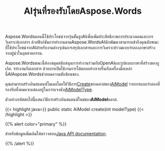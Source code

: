 ﻿---
title: AIรุ่นที่รองรับโดยAspose.Words
second_title: Aspose.WordsสำหรับJava
articleTitle: รองรับรุ่นAI
linktitle: รองรับรุ่นAI
type: docs
weight: 10
description: "Aspose.WordsสำหรับJavaรองรับOpenAIและกูเกิลAIรุ่นสำหรับการสรุปและเอกสารการแปล ใช้Aspose.Wordsกับจีพีที-4โอ,จีพีที-4โอ,จีพีที-4 เทอร์โบ,GPT-3.5เทอร์โบ,ราศีเมถุน1.5แฟลช,ราศีเมถุน1.5แฟลช-8บี,ราศีเมถุน1.5โปร."
url: /th/java/supported-ai-models/
timestamp: 2024-11-26-12-00-00
---

Aspose.Wordsตอนนี้ใช้ประโยชน์จากรุ่นขั้นสูงAIเพื่อเพิ่มประสิทธิภาพการประมวลผลและการวิเคราะห์เอกสาร ด้วยฟังก์ชันการทำงานตามAspose.WordsAIนักพัฒนาสามารถเข้าถึงคุณลักษณะที่ใช้ประโยชน์จากAIสำหรับงานต่างๆเช่นการสรุปเอกสารและการวิเคราะห์รวมแบบจำลองภาษาสร้างจากผู้นำในอุตสาหกรรม.

Aspose.Wordsขณะนี้ห้องสมุดสนับสนุนการทำงานร่วมกับOpenAIและรูปแบบภาษาที่สร้างของกูเกิล. รทำงานกับเอกสาร ด้วยการเปิดใช้งานการโต้ตอบอย่างราบรื่นกับเครื่องมือเหล่านี้AIAspose.Wordsช่วยลดความซับซ้อนของ.

คุณสามารถสร้างอินสแตนซ์โมเดลโดยใช้วิธีการ[Create](https://reference.aspose.com/words/java/com.aspose.words/aimodel/#create-int)ของคลาสของ[AiModel](https://reference.aspose.com/words/java/com.aspose.words/aimodel/) รายการแบบจำลองที่รองรับทั้งหมดจะแสดงอยู่ในการแจงนับ[AiModelType](https://reference.aspose.com/words/java/com.aspose.words/aimodeltype/).

ตัวอย่างรหัสต่อไปนี้แสดงวิธีการสร้างอินสแตนซ์ใหม่ของ**AiModel**คลาส.

{{< highlight java>}}
public static AiModel create(int modelType)
{{< /highlight >}}

{{% alert color="primary" %}}

สำหรับข้อมูลเพิ่มเติมให้ตรวจสอบ[Java API documentation](https://reference.aspose.com/words/java/com.aspose.words/).

{{% /alert %}}